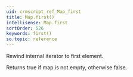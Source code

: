 ```yaml
---
uid: crmscript_ref_Map_first
title: Map.first()
intellisense: Map.first
sortOrder: 526
keywords: first()
so.topic: reference
---
```


Rewind internal iterator to first element.

Returns true if map is not empty, otherwise false.


